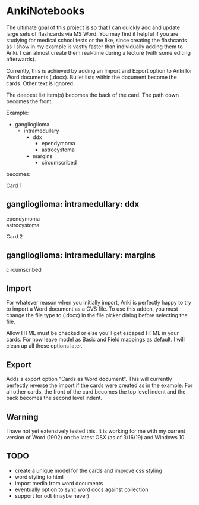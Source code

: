 AnkiNotebooks 
===

The ultimate goal of this project is so that I can quickly add and update
large sets of flashcards via MS Word. You may find it helpful if you are studying
for medical school tests or the like, since creating the flashcards as I show
in my example is vastly faster than individually adding them to Anki. I can
almost create them real-time during a lecture (with some editing afterwards).

Currently, this is achieved by adding an Import and Export option to Anki for
Word documents (.docx). Bullet lists within the document become the cards. Other
text is ignored.

The deepest list item(s) becomes the back of the card. The path down becomes the front.

Example:
* ganglioglioma
  - intramedullary
    * ddx
      - ependymoma
      - astrocystoma
    * margins
      - circumscribed

becomes:

Card 1  
  
ganglioglioma: intramedullary: ddx 
-  
ependymoma  
astrocystoma

Card 2  
  
ganglioglioma: intramedullary: margins
-    
circumscribed


Import
------
For whatever reason when you initially import, Anki is perfectly happy to try to import a Word document as a CVS file. To use this addon, you must change the file
type to (.docx) in the file picker dialog before selecting the file.

Allow HTML must be checked or else you'll get escaped HTML in your cards. For now leave model as Basic and Field mappings as default. I will clean up all these options later.

Export
------
Adds a export option "Cards as Word document". This will currently perfectly reverse the import if the cards were created as in the example. For all other cards, the front of the card becomes the top level indent and the back becomes the second level indent.


Warning
-------
I have not yet extensively tested this. It is working for me with my current version of Word (1902) on the latest OSX (as of 3/16/19) and Windows 10. 


TODO
----
- create a unique model for the cards and improve css styling
- word styling to html
- import media from word documents
- eventually option to sync word docs against collection
- support for odt (maybe never)

